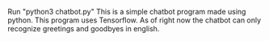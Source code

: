 Run "python3 chatbot.py"
This is a simple chatbot program made using python.
This program uses Tensorflow.
As of right now the chatbot can only recognize greetings and goodbyes in english.